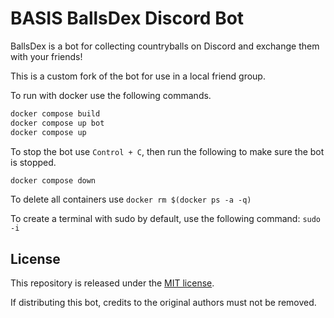 # BASIS BallsDex Discord Bot

BallsDex is a bot for collecting countryballs on Discord and exchange them with your friends!

This is a custom fork of the bot for use in a local friend group.

To run with docker use the following commands.
```bash
docker compose build
docker compose up bot
docker compose up
```

To stop the bot use `Control + C`, then run the following to make sure the bot is stopped.
```bash
docker compose down
```

To delete all containers use `docker rm $(docker ps -a -q)`

To create a terminal with sudo by default, use the following command: `sudo -i`

## License

This repository is released under the [MIT license](https://opensource.org/licenses/MIT).

If distributing this bot, credits to the original authors must not be removed.
